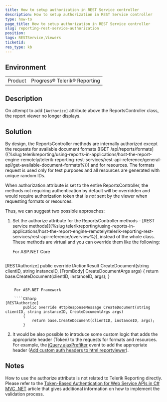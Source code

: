 ```yaml
---
title: How to setup authorization in REST Service controller
description: How to setup authorization in REST Service controller
type: how-to
page_title: How to setup authorization in REST Service controller
slug: reporting-rest-service-authorization
position: 
tags: RESTService,Viewers
ticketid:
res_type: kb
---
```


## Environment
<table>
	<tr>
		<td>Product</td>
		<td>Progress® Telerik® Reporting</td>
	</tr>
</table>


## Description

On attempt to add `[Authorize]` attribute above the ReportsController class, the report viewer no longer displays.

## Solution

By design, the ReportsController methods are internally authorized except the requests for available document formats ([GET /api/reports/formats]({%slug telerikreporting/using-reports-in-applications/host-the-report-engine-remotely/telerik-reporting-rest-services/rest-api-reference/general-api/get-available-document-formats%})) and for resources. The formats request is used only for test purposes and all resources are generated with unique random IDs. 

When authorization attribute is set to the entire ReportsController, the methods not requiring authentication by default will be overridden and would require authorization token that is *not* sent by the viewer when requesting formats or resources.

Thus, we can suggest two possible approaches: 

1. Set the authorize attribute for the ReportsController methods - [REST service methods]({%slug telerikreporting/using-reports-in-applications/host-the-report-engine-remotely/telerik-reporting-rest-services/rest-api-reference/overview%}), instead of the whole class. These methods are virtual and you can override them like the following:

	For ASP.NET Core

	````CSharp
[RESTAuthorize]
        public override IActionResult CreateDocument(string clientID, string instanceID, [FromBody] CreateDocumentArgs args)
        {
            return base.CreateDocument(clientID, instanceID, args);
        }
````

	For ASP.NET Framework

	````CSharp
[RESTAuthorize]
        public override HttpResponseMessage CreateDocument(string clientID, string instanceID, CreateDocumentArgs args)
        {
            return base.CreateDocument(clientID, instanceID, args);
        }
````


2. It would be also possible to introduce some custom logic that adds the appropriate header (Token) to the requests for formats and resources. For example, the [jQuery ajaxPrefilter](http://api.jquery.com/jquery.ajaxprefilter/) event to add the appropriate header ([Add custom auth headers to html reportviewer](https://www.telerik.com/forums/add-custom-auth-headers-to-html-reportviewer-0aafdd471455)).


## Notes

How to use the authorize attribute is not related to Telerik Reporting directly. Please refer to the [Token-Based Authentication for Web Service APIs in C# MVC .NET](http://www.primaryobjects.com/2015/05/08/token-based-authentication-for-web-service-apis-in-c-mvc-net/) article that gives additional information on how to implement the validation process.
